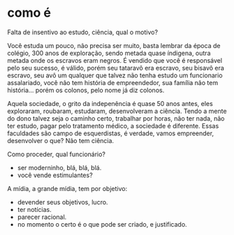 # como é

Falta de insentivo ao estudo, ciência, qual o motivo?

Você estuda um pouco, não precisa ser muito, basta lembrar da época de colégio,
300 anos de exploração, sendo metada quase índigena, outra metada onde os escravos eram
negros. É vendido que você  é responsável pelo seu sucesso, é válido, porém
seu tataravô era escravo, seu bisavô era escravo, seu avô um qualquer que talvez não tenha
estudo um funcionario assalariado, você não tem história de empreendedor, sua
família não tem história... porém os colonos, pelo nome já diz colonos.

Aquela sociedade, o grito da indepenência é quase 50 anos antes, eles exploraram,
roubaram, estudaram, desenvolveram a ciência. Tendo a mente do dono talvez seja o caminho 
certo, trabalhar por horas, não ter nada, não ter estudo, pagar pelo tratamento médico, a
sociedade é diferente. Essas faculdades são campo de esquerdistas, é verdade, vamos empreender,
desenvolver o que? Não tem ciência.

Como proceder, qual funcionário?

- ser moderninho, blá, blá, blá.
- você vende estimulantes?

A mídia, a grande mídia, tem por objetivo:
- devender seus objetivos, lucro.
- ter notícias.
- parecer racional.
- no momento o certo é o que pode ser criado, e justificado.

